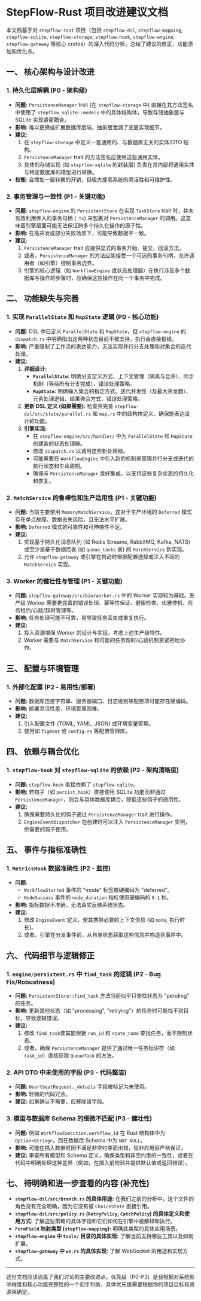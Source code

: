 # StepFlow-Rust 项目改进建议文档

本文档基于对 `stepflow-rust` 项目（包括 `stepflow-dsl`, `stepflow-mapping`, `stepflow-sqlite`, `stepflow-storage`, `stepflow-hook`, `stepflow-engine`, `stepflow-gateway` 等核心 crates）的深入代码分析，总结了建议的修正、功能添加和优化点。

## 一、 核心架构与设计改进

### 1. 持久化层解耦 (P0 - 架构级)

*   **问题:** `PersistenceManager` trait (在 `stepflow-storage` 中) 直接在其方法签名中使用了 `stepflow_sqlite::models` 中的具体结构体，导致存储抽象层与 SQLite 实现紧密耦合。
*   **影响:** 难以更换或扩展数据库后端，抽象层泄漏了底层实现细节。
*   **建议:**
    1.  在 `stepflow-storage` 中定义一套通用的、与数据库无关的实体/DTO 结构。
    2.  `PersistenceManager` trait 的方法签名应使用这些通用实体。
    3.  具体的存储实现 (如 `stepflow-sqlite` 的封装层) 负责在其内部将通用实体与特定数据库的模型进行转换。
*   **权衡:** 会增加一层转换的开销，但极大提高系统的灵活性和可维护性。

### 2. 事务管理与一致性 (P1 - 关键功能)

*   **问题:** `stepflow-engine` 的 `PersistentStore` 在实现 `TaskStore` trait 时，并未有效利用传入的事务句柄 (`_tx`) 来包裹对 `PersistenceManager` 的调用。这意味着引擎层面可能无法保证跨多个持久化操作的原子性。
*   **影响:** 在高并发或部分失败场景下，可能导致数据不一致。
*   **建议:**
    1.  `PersistenceManager` trait 应提供显式的事务开始、提交、回滚方法。
    2.  或者，`PersistenceManager` 的方法应能接受一个可选的事务句柄，允许调用者（如引擎）控制事务边界。
    3.  引擎的核心逻辑（如 `WorkflowEngine` 或状态处理器）在执行涉及多个数据库写操作的步骤时，应确保这些操作在同一个事务中完成。

## 二、 功能缺失与完善

### 1. 实现 `ParallelState` 和 `MapState` 逻辑 (P0 - 核心功能)

*   **问题:** DSL 中已定义 `ParallelState` 和 `MapState`，但 `stepflow-engine` 的 `dispatch.rs` 中明确指出这两种状态目前不被支持，执行会直接报错。
*   **影响:** 严重限制了工作流的表达能力，无法实现并行分支处理和对集合的迭代处理。
*   **建议:**
    1.  **详细设计:**
        *   **`ParallelState`:** 明确分支定义方式、上下文管理（隔离与合并）、同步机制（等待所有分支完成）、错误处理策略。
        *   **`MapState`:** 明确输入集合的指定方式、迭代并发性（及最大并发数）、元素处理逻辑、结果聚合方式、错误处理策略。
    2.  **更新 DSL 定义 (如果需要):** 检查并完善 `stepflow-dsl/src/state/parallel.rs` 和 `map.rs` 中的结构体定义，确保能表达设计的功能。
    3.  **引擎实现:**
        *   在 `stepflow-engine/src/handler/` 中为 `ParallelState` 和 `MapState` 创建新的状态处理器。
        *   修改 `dispatch.rs` 以调用这些新处理器。
        *   可能需要在 `WorkflowEngine` 中引入新的机制来管理并行分支或迭代的执行状态和生命周期。
        *   确保与 `PersistenceManager` 良好集成，以支持这些复杂状态的持久化和恢复。

### 2. `MatchService` 的鲁棒性和生产适用性 (P1 - 关键功能)

*   **问题:** 当前主要使用 `MemoryMatchService`，这对于生产环境的 `Deferred` 模式存在单点故障、数据丢失风险，且无法水平扩展。
*   **影响:** `Deferred` 模式的可靠性和可伸缩性不足。
*   **建议:**
    1.  实现基于持久化消息队列 (如 Redis Streams, RabbitMQ, Kafka, NATS) 或至少是基于数据库表 (如 `queue_tasks` 表) 的 `MatchService` 新实现。
    2.  允许 `stepflow-gateway` 或引擎在启动时根据配置选择或注入不同的 `MatchService` 实现。

### 3. Worker 的健壮性与管理 (P1 - 关键功能)

*   **问题:** `stepflow-gateway/src/bin/worker.rs` 中的 Worker 实现较为基础。生产级 Worker 需要更完善的错误处理、幂等性保证、健康检查、优雅停机、任务租约/心跳/超时管理等。
*   **影响:** 任务处理可能不可靠，易导致任务丢失或重复执行。
*   **建议:**
    1.  投入资源增强 Worker 的设计与实现，考虑上述生产级特性。
    2.  Worker 需要与 `MatchService` 和可能的任务超时/心跳机制更紧密地协作。

## 三、 配置与环境管理

### 1. 外部化配置 (P2 - 易用性/部署)

*   **问题:** 数据库连接字符串、服务器端口、日志级别等配置项可能存在硬编码。
*   **影响:** 部署灵活性差，环境管理困难。
*   **建议:**
    1.  引入配置文件 (TOML, YAML, JSON) 或环境变量管理。
    2.  使用如 `figment` 或 `config-rs` 等配置管理库。

## 四、 依赖与耦合优化

### 1. `stepflow-hook` 对 `stepflow-sqlite` 的依赖 (P2 - 架构清晰度)

*   **问题:** `stepflow-hook` 直接依赖了 `stepflow-sqlite`。
*   **影响:** 若钩子（如 `persist_hook`）直接使用 SQLite 功能而非通过 `PersistenceManager`，则会与具体数据库耦合，降低这些钩子的通用性。
*   **建议:**
    1.  确保需要持久化的钩子通过 `PersistenceManager` trait 进行操作。
    2.  `EngineEventDispatcher` 在创建时可以注入 `PersistenceManager` 实例，供需要的钩子使用。

## 五、 事件与指标准确性

### 1. `MetricsHook` 数据准确性 (P2 - 监控)

*   **问题:**
    *   `WorkflowStarted` 事件的 "mode" 标签被硬编码为 "deferred"。
    *   `NodeSuccess` 事件的 `node_duration` 指标使用硬编码的 `0.1` 秒。
*   **影响:** 指标数据不准确，无法真实反映系统状态。
*   **建议:**
    1.  修改 `EngineEvent` 定义，使其携带必要的上下文信息 (如 `mode`, 执行时长)。
    2.  或者，引擎在分发事件前，从自身状态获取这些信息并构造到事件中。

## 六、 代码细节与逻辑修正

### 1. `engine/persistent.rs` 中 `find_task` 的逻辑 (P2 - Bug Fix/Robustness)

*   **问题:** `PersistentStore::find_task` 方法当前似乎只查找状态为 "pending" 的任务。
*   **影响:** 更新其他状态（如 "processing", "retrying"）的任务时可能找不到目标，导致逻辑错误。
*   **建议:**
    1.  修改 `find_task`使其能根据 `run_id` 和 `state_name` 查找任务，而不限制状态。
    2.  或者，确保 `PersistenceManager` 提供了通过唯一任务标识符（如 `task_id`）直接获取 `QueueTask` 的方法。

### 2. API DTO 中未使用的字段 (P3 - 代码整洁)

*   **问题:** `HeartbeatRequest._details` 字段被标记为未使用。
*   **影响:** 轻微的代码冗余。
*   **建议:** 如果确认不需要，应移除该字段。

### 3. 模型与数据库 Schema 的细微不匹配 (P3 - 健壮性)

*   **问题:** 例如 `WorkflowExecution.workflow_id` 在 Rust 结构体中为 `Option<String>`，而在数据库 Schema 中为 `NOT NULL`。
*   **影响:** 可能在插入数据时因不满足非空约束而出错，除非应用层严格保证。
*   **建议:** 审查所有模型和 Schema 定义，确保类型和非空约束的一致性，或者在代码中明确处理这种差异（例如，在插入前校验并提供默认值或返回错误）。

## 七、 待明确和进一步查看的内容 (补充性)

*   **`stepflow-dsl/src/branch.rs` 的具体用途:** 在我们之前的分析中，这个文件的角色没有完全明确，因为它没有被 `ChoiceState` 直接引用。
*   **`stepflow-dsl/src/policy.rs` (`RetryPolicy`, `CatchPolicy`) 的具体定义和使用方式:** 了解这些策略的具体字段和它们如何在引擎中被解释和执行。
*   **`FormField` 映射类型 (`stepflow-mapping`):** 明确此类型的具体应用场景。
*   **`stepflow-engine` 中 `tools/` 目录的具体实现:** 了解当前支持哪些工具以及如何扩展。
*   **`stepflow-gateway` 中 `ws.rs` 的具体实现:** 了解 WebSocket 的用途和实现方式。

---

这份文档应该涵盖了我们讨论的主要改进点。优先级（P0-P3）是我根据对系统影响程度和核心功能完整性的一个初步判断，具体优先级需要根据你的项目目标和资源来确定。